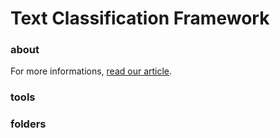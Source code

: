 # Text Classification Framework

### about

For more informations, [read our article](https://www.overleaf.com/project/5ddeb748491ee50001e6aae0).
### tools

### folders


